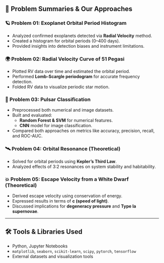 ## 🔭 Problem Summaries & Our Approaches

### 🪐 Problem 01: Exoplanet Orbital Period Histogram
- Analyzed confirmed exoplanets detected via **Radial Velocity** method.
- Created a histogram for orbital periods (0–400 days).
- Provided insights into detection biases and instrument limitations.

### 🌍 Problem 02: Radial Velocity Curve of 51 Pegasi
- Plotted RV data over time and estimated the orbital period.
- Performed **Lomb-Scargle periodogram** for accurate frequency detection.
- Folded RV data to visualize periodic star motion.

### 🌌 Problem 03: Pulsar Classification
- Preprocessed both numerical and image datasets.
- Built and evaluated:
  - **Random Forest & SVM** for numerical features.
  - **CNN** model for image classification.
- Compared both approaches on metrics like accuracy, precision, recall, and ROC-AUC.

### 🛰️ Problem 04: Orbital Resonance (Theoretical)
- Solved for orbital periods using **Kepler’s Third Law**.
- Analyzed effects of 3:2 resonances on system stability and habitability.

### 💥 Problem 05: Escape Velocity from a White Dwarf (Theoretical)
- Derived escape velocity using conservation of energy.
- Expressed results in terms of **c (speed of light)**.
- Discussed implications for **degeneracy pressure** and **Type Ia supernovae**.

---

## 🛠️ Tools & Libraries Used
- Python, Jupyter Notebooks
- `matplotlib`, `seaborn`, `scikit-learn`, `scipy`, `pytorch`, `tensorflow`
- External datasets and visualization tools

